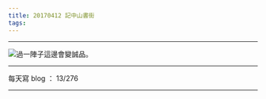 ```yaml
---
title: 20170412 記中山書街
tags:
---
```

---

![過一陣子這邊會變誠品。](https://c1.staticflickr.com/3/2929/33958246206_e1f69d636c.jpg)

---

每天寫 blog ： 13/276

---
